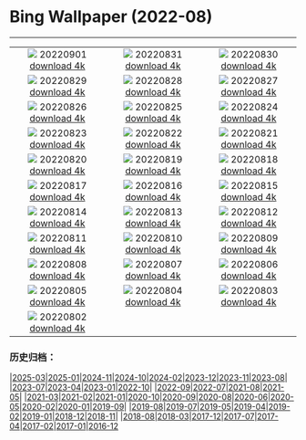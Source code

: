 # Bing Wallpaper (2022-08)
**************
| | | |
| :----: | :----: | :----: |
| ![](https://www.bing.com/th?id=OHR.WildlifeCrossing_EN-GB4364602092_1920x1080.jpg) 20220901 [download 4k](https://www.bing.com/th?id=OHR.WildlifeCrossing_EN-GB4364602092_UHD.jpg) | ![](https://www.bing.com/th?id=OHR.BlueLinckia_EN-GB4035419468_1920x1080.jpg) 20220831 [download 4k](https://www.bing.com/th?id=OHR.BlueLinckia_EN-GB4035419468_UHD.jpg) | ![](https://www.bing.com/th?id=OHR.Migliarino_EN-GB3494595623_1920x1080.jpg) 20220830 [download 4k](https://www.bing.com/th?id=OHR.Migliarino_EN-GB3494595623_UHD.jpg) |
| ![](https://www.bing.com/th?id=OHR.CarnivalDancer_EN-GB2828555462_1920x1080.jpg) 20220829 [download 4k](https://www.bing.com/th?id=OHR.CarnivalDancer_EN-GB2828555462_UHD.jpg) | ![](https://www.bing.com/th?id=OHR.BeardedTit_EN-GB2685831935_1920x1080.jpg) 20220828 [download 4k](https://www.bing.com/th?id=OHR.BeardedTit_EN-GB2685831935_UHD.jpg) | ![](https://www.bing.com/th?id=OHR.MSHV_EN-GB2105628941_1920x1080.jpg) 20220827 [download 4k](https://www.bing.com/th?id=OHR.MSHV_EN-GB2105628941_UHD.jpg) |
| ![](https://www.bing.com/th?id=OHR.PeljesacWind_EN-GB1406966353_1920x1080.jpg) 20220826 [download 4k](https://www.bing.com/th?id=OHR.PeljesacWind_EN-GB1406966353_UHD.jpg) | ![](https://www.bing.com/th?id=OHR.CascadesNP_EN-GB1685635024_1920x1080.jpg) 20220825 [download 4k](https://www.bing.com/th?id=OHR.CascadesNP_EN-GB1685635024_UHD.jpg) | ![](https://www.bing.com/th?id=OHR.WheatField_EN-GB4763665082_1920x1080.jpg) 20220824 [download 4k](https://www.bing.com/th?id=OHR.WheatField_EN-GB4763665082_UHD.jpg) |
| ![](https://www.bing.com/th?id=OHR.MentonFrance_EN-GB4468746707_1920x1080.jpg) 20220823 [download 4k](https://www.bing.com/th?id=OHR.MentonFrance_EN-GB4468746707_UHD.jpg) | ![](https://www.bing.com/th?id=OHR.TenderMoment_EN-GB2447588739_1920x1080.jpg) 20220822 [download 4k](https://www.bing.com/th?id=OHR.TenderMoment_EN-GB2447588739_UHD.jpg) | ![](https://www.bing.com/th?id=OHR.CostadaMorte_EN-GB1157143349_1920x1080.jpg) 20220821 [download 4k](https://www.bing.com/th?id=OHR.CostadaMorte_EN-GB1157143349_UHD.jpg) |
| ![](https://www.bing.com/th?id=OHR.BearProof_EN-GB0651081273_1920x1080.jpg) 20220820 [download 4k](https://www.bing.com/th?id=OHR.BearProof_EN-GB0651081273_UHD.jpg) | ![](https://www.bing.com/th?id=OHR.PenzancePool_EN-GB9755616869_1920x1080.jpg) 20220819 [download 4k](https://www.bing.com/th?id=OHR.PenzancePool_EN-GB9755616869_UHD.jpg) | ![](https://www.bing.com/th?id=OHR.SourHerring_EN-GB8699392561_1920x1080.jpg) 20220818 [download 4k](https://www.bing.com/th?id=OHR.SourHerring_EN-GB8699392561_UHD.jpg) |
| ![](https://www.bing.com/th?id=OHR.KyleskuBridge_EN-GB9372605997_1920x1080.jpg) 20220817 [download 4k](https://www.bing.com/th?id=OHR.KyleskuBridge_EN-GB9372605997_UHD.jpg) | ![](https://www.bing.com/th?id=OHR.TheNeedles_EN-GB9227622853_1920x1080.jpg) 20220816 [download 4k](https://www.bing.com/th?id=OHR.TheNeedles_EN-GB9227622853_UHD.jpg) | ![](https://www.bing.com/th?id=OHR.ChittorgarhFort_EN-GB8885268709_1920x1080.jpg) 20220815 [download 4k](https://www.bing.com/th?id=OHR.ChittorgarhFort_EN-GB8885268709_UHD.jpg) |
| ![](https://www.bing.com/th?id=OHR.PantherChameleon_EN-GB8004320138_1920x1080.jpg) 20220814 [download 4k](https://www.bing.com/th?id=OHR.PantherChameleon_EN-GB8004320138_UHD.jpg) | ![](https://www.bing.com/th?id=OHR.BoundaryWaters_EN-GB7352853940_1920x1080.jpg) 20220813 [download 4k](https://www.bing.com/th?id=OHR.BoundaryWaters_EN-GB7352853940_UHD.jpg) | ![](https://www.bing.com/th?id=OHR.AmboseliElephants_EN-GB5828680803_1920x1080.jpg) 20220812 [download 4k](https://www.bing.com/th?id=OHR.AmboseliElephants_EN-GB5828680803_UHD.jpg) |
| ![](https://www.bing.com/th?id=OHR.MtTsubakuro_EN-GB6376808736_1920x1080.jpg) 20220811 [download 4k](https://www.bing.com/th?id=OHR.MtTsubakuro_EN-GB6376808736_UHD.jpg) | ![](https://www.bing.com/th?id=OHR.FiordlandRainforest_EN-GB6045225111_1920x1080.jpg) 20220810 [download 4k](https://www.bing.com/th?id=OHR.FiordlandRainforest_EN-GB6045225111_UHD.jpg) | ![](https://www.bing.com/th?id=OHR.CuevaManos_EN-GB3206652086_1920x1080.jpg) 20220809 [download 4k](https://www.bing.com/th?id=OHR.CuevaManos_EN-GB3206652086_UHD.jpg) |
| ![](https://www.bing.com/th?id=OHR.EsPantaleu_EN-GB2744052351_1920x1080.jpg) 20220808 [download 4k](https://www.bing.com/th?id=OHR.EsPantaleu_EN-GB2744052351_UHD.jpg) | ![](https://www.bing.com/th?id=OHR.SpringPoint_EN-GB1023118831_1920x1080.jpg) 20220807 [download 4k](https://www.bing.com/th?id=OHR.SpringPoint_EN-GB1023118831_UHD.jpg) | ![](https://www.bing.com/th?id=OHR.SFSaltFlats_EN-GB0305071554_1920x1080.jpg) 20220806 [download 4k](https://www.bing.com/th?id=OHR.SFSaltFlats_EN-GB0305071554_UHD.jpg) |
| ![](https://www.bing.com/th?id=OHR.MilitaryTattoo_EN-GB9240922211_1920x1080.jpg) 20220805 [download 4k](https://www.bing.com/th?id=OHR.MilitaryTattoo_EN-GB9240922211_UHD.jpg) | ![](https://www.bing.com/th?id=OHR.BangladeshWaterLilies_EN-GB2958486417_1920x1080.jpg) 20220804 [download 4k](https://www.bing.com/th?id=OHR.BangladeshWaterLilies_EN-GB2958486417_UHD.jpg) | ![](https://www.bing.com/th?id=OHR.RedneckedGrebe_EN-GB2650373660_1920x1080.jpg) 20220803 [download 4k](https://www.bing.com/th?id=OHR.RedneckedGrebe_EN-GB2650373660_UHD.jpg) |
| ![](https://www.bing.com/th?id=OHR.HickmanBridge_EN-GB2020735678_1920x1080.jpg) 20220802 [download 4k](https://www.bing.com/th?id=OHR.HickmanBridge_EN-GB2020735678_UHD.jpg) |  |  |

### 历史归档：

|[2025-03](bing/2025-03/2025-03.md)|[2025-01](bing/2025-01/2025-01.md)|[2024-11](bing/2024-11/2024-11.md)|[2024-10](bing/2024-10/2024-10.md)|[2024-02](bing/2024-02/2024-02.md)|[2023-12](bing/2023-12/2023-12.md)|[2023-11](bing/2023-11/2023-11.md)|[2023-08](bing/2023-08/2023-08.md)|
|[2023-07](bing/2023-07/2023-07.md)|[2023-04](bing/2023-04/2023-04.md)|[2023-01](bing/2023-01/2023-01.md)|[2022-10](bing/2022-10/2022-10.md)|
|[2022-09](bing/2022-09/2022-09.md)|[2022-07](bing/2022-07/2022-07.md)|[2021-08](bing/2021-08/2021-08.md)|[2021-05](bing/2021-05/2021-05.md)|
|[2021-03](bing/2021-03/2021-03.md)|[2021-02](bing/2021-02/2021-02.md)|[2021-01](bing/2021-01/2021-01.md)|[2020-10](bing/2020-10/2020-10.md)|[2020-09](bing/2020-09/2020-09.md)|[2020-08](bing/2020-08/2020-08.md)|[2020-06](bing/2020-06/2020-06.md)|[2020-05](bing/2020-05/2020-05.md)|[2020-02](bing/2020-02/2020-02.md)|[2020-01](bing/2020-01/2020-01.md)|[2019-09](bing/2019-09/2019-09.md)|
|[2019-08](bing/2019-08/2019-08.md)|[2019-07](bing/2019-07/2019-07.md)|[2019-05](bing/2019-05/2019-05.md)|[2019-04](bing/2019-04/2019-04.md)|[2019-02](bing/2019-02/2019-02.md)|[2019-01](bing/2019-01/2019-01.md)|[2018-12](bing/2018-12/2018-12.md)|[2018-11](bing/2018-11/2018-11.md)|
|[2018-08](bing/2018-08/2018-08.md)|[2018-03](bing/2018-03/2018-03.md)|[2017-12](bing/2017-12/2017-12.md)|[2017-07](bing/2017-07/2017-07.md)|[2017-04](bing/2017-04/2017-04.md)|[2017-02](bing/2017-02/2017-02.md)|[2017-01](bing/2017-01/2017-01.md)|[2016-12](bing/2016-12/2016-12.md)